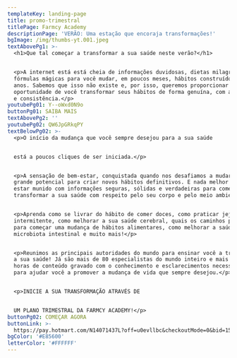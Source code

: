 ```yaml
---
templateKey: landing-page
title: promo-trimestral
titlePage: Farmcy Academy
descriptionPage: 'VERÃO: Uma estação que encoraja transformações!'
bgImage: /img/thumbs-yt.001.jpeg
textAbovePg1: >-
  <h1>Que tal começar a transformar a sua saúde neste verão?</h1>


  <p>A internet está está cheia de informações duvidosas, dietas milagrosas,
  fórmulas mágicas para você mudar, em poucos meses, hábitos construídos por
  anos. Sabemos que isso não existe e, por isso, queremos proporcionar a
  oportunidade de você transformar seus hábitos de forma genuína, com autonomia
  e consistência.</p>
youtubePg01: Y--oWxd0N9o
buttonPg01: SAIBA MAIS
textAbovePg2: ''
youtubePg02: QW6JpGRkqPY
textBelowPg02: >-
  <p>O início da mudança que você sempre desejou para a sua saúde 


  está a poucos cliques de ser iniciada.</p>


  <p>A sensação de bem-estar, conquistada quando nos desafiamos a mudar, tem
  grande potencial para criar novos hábitos definitivos. E nada melhor do que
  estar munido com informações seguras, sólidas e verdadeiras para começar a
  transformar a sua saúde com respeito pelo seu corpo e pelo meio ambiente.</p>


  <p>Aprenda como se livrar do hábito de comer doces, como praticar jejum
  intermitente, como melhorar a sua saúde cerebral, quais os caminhos possíveis
  para começar uma mudança de hábitos alimentares, como melhorar a saúde da sua
  microbiota intestinal e muito mais!</p>


  <p>Reunimos as principais autoridades do mundo para ensinar você a transformar
  a sua saúde! Já são mais de 80 especialistas do mundo inteiro e mais de 100
  horas de conteúdo gravado com o conhecimento e esclarecimentos necessários
  para ajudar você a promover a mudança de vida que sempre desejou.</p>


  <p>INICIE A SUA TRANSFORMAÇÃO ATRAVÉS DE 


  UM PLANO TRIMESTRAL DA FARMCY ACADEMY!</p>
buttonPg02: COMEÇAR AGORA
buttonLink: >-
  https://pay.hotmart.com/N14071437L?off=u0evllbc&checkoutMode=0&bid=1569447801908
bgColor: '#E85600'
letterColor: '#FFFFFF'
---
```


